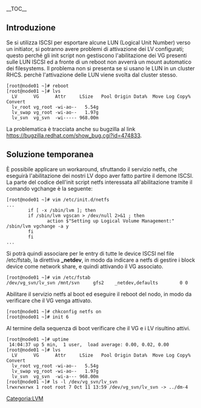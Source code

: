 \_\_TOC\_\_

Introduzione
------------

Se si utilizza ISCSI per esportare alcune LUN (Logical Unit Number) verso un initiator, si potranno avere problemi di attivazione dei LV configurati; questo perché gli init script non gestiscono l'abilitazione dei VG presenti sulle LUN ISCSI ed a fronte di un reboot non avverrà un mount automatico dei filesystems.
Il problema non si presenta se si usano le LUN in un cluster RHCS. perchè l'attivazione delle LUN viene svolta dal cluster stesso.

    [root@node01 ~]# reboot
    [root@node01 ~]# lvs
      LV      VG      Attr     LSize   Pool Origin Data%  Move Log Copy%  Convert
      lv_root vg_root -wi-ao--   5.54g                                           
      lv_swap vg_root -wi-ao--   1.97g                                           
      lv_svn  vg_svn  -wi----- 968.00m    

La problematica è tracciata anche su bugzilla al link <https://bugzilla.redhat.com/show_bug.cgi?id=474833>.

Soluzione temporanea
--------------------

È possibile applicare un workaround, sfruttando il servizio netfs, che eseguirà l'abilitazione dei nostri LV dopo aver fatto partire il demone ISCSI.
La parte del codice dell'init script netfs interessata all'abilitazione tramite il comando vgchange è la seguente:

    [root@node01 ~]# vim /etc/init.d/netfs 
    ...
            if [ -x /sbin/lvm ]; then
            if /sbin/lvm vgscan > /dev/null 2>&1 ; then
                   action $"Setting up Logical Volume Management:" /sbin/lvm vgchange -a y
            fi
            fi
    ...

Si potrà quindi associare per le entry di tutte le device ISCSI nel file /etc/fstab, la direttiva **\_netdev**, in modo da indicare a netfs di gestire i block device come network share, e quindi attivando il VG associato.

    [root@node01 ~]# vim /etc/fstab
    /dev/vg_svn/lv_svn /mnt/svn     gfs2    _netdev,defaults        0 0

Abilitare il servizio netfs al boot ed eseguire il reboot del nodo, in modo da verificare che il VG venga attivato.

    [root@node01 ~]# chkconfig netfs on
    [root@node01 ~]# init 6

Al termine della sequenza di boot verificare che il VG e i LV risultino attivi.

    [root@node01 ~]# uptime
     14:04:37 up 5 min,  1 user,  load average: 0.00, 0.02, 0.00
    [root@node01 ~]# lvs
      LV      VG      Attr     LSize   Pool Origin Data%  Move Log Copy%  Convert
      lv_root vg_root -wi-ao--   5.54g                                           
      lv_swap vg_root -wi-ao--   1.97g                                           
      lv_svn  vg_svn  -wi-a--- 968.00m   
    [root@node01 ~]# ls -l /dev/vg_svn/lv_svn 
    lrwxrwxrwx 1 root root 7 Oct 11 13:59 /dev/vg_svn/lv_svn -> ../dm-4

<Categoria:LVM>
